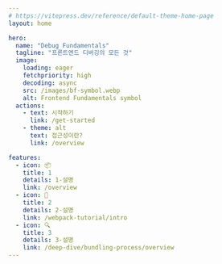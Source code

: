 ```yaml
---
# https://vitepress.dev/reference/default-theme-home-page
layout: home

hero:
  name: "Debug Fundamentals"
  tagline: "프론트엔드 디버깅의 모든 것"
  image:
    loading: eager
    fetchpriority: high
    decoding: async
    src: /images/bf-symbol.webp
    alt: Frontend Fundamentals symbol
  actions:
    - text: 시작하기
      link: /get-started
    - theme: alt
      text: 접근성이란?
      link: /overview

features:
  - icon: 📦
    title: 1
    details: 1-설명
    link: /overview
  - icon: 🚀
    title: 2
    details: 2-설명
    link: /webpack-tutorial/intro
  - icon: 🔍
    title: 3
    details: 3-설명
    link: /deep-dive/bundling-process/overview
---
```

